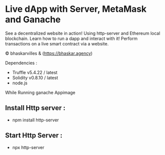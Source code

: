 # Live dApp with Server, MetaMask and Ganache


See a decentralized website in action! Using http-server and Ethereum local blockchain. Learn how to run a dapp and interact with it! Perform transactions on a live smart contract  via a website. 

© bhaskarvilles & (https://bhaskar.agency)

Dependencies :

- Truffle v5.4.22 / latest
- Solidity v0.8.10 / latest
- node.js

While Running ganache Appimage

## Install Http server : 
 - npm install http-server

## Start Http Server :
 - npx http-server


